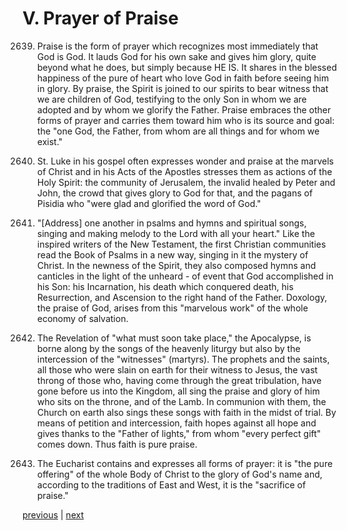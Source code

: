 # V. Prayer of Praise

2639. Praise is the form of prayer which recognizes most immediately that God is God. It lauds God for his own sake and gives him glory, quite beyond what he does, but simply because HE IS. It shares in the blessed happiness of the pure of heart who love God in faith before seeing him in glory. By praise, the Spirit is joined to our spirits to bear witness that we are children of God, testifying to the only Son in whom we are adopted and by whom we glorify the Father. Praise embraces the other forms of prayer and carries them toward him who is its source and goal: the "one God, the Father, from whom are all things and for whom we exist."

2640. St. Luke in his gospel often expresses wonder and praise at the marvels of Christ and in his Acts of the Apostles stresses them as actions of the Holy Spirit: the community of Jerusalem, the invalid healed by Peter and John, the crowd that gives glory to God for that, and the pagans of Pisidia who "were glad and glorified the word of God."

2641. "[Address] one another in psalms and hymns and spiritual songs, singing and making melody to the Lord with all your heart." Like the inspired writers of the New Testament, the first Christian communities read the Book of Psalms in a new way, singing in it the mystery of Christ. In the newness of the Spirit, they also composed hymns and canticles in the light of the unheard - of event that God accomplished in his Son: his Incarnation, his death which conquered death, his Resurrection, and Ascension to the right hand of the Father. Doxology, the praise of God, arises from this "marvelous work" of the whole economy of salvation.

2642. The Revelation of "what must soon take place," the Apocalypse, is borne along by the songs of the heavenly liturgy but also by the intercession of the "witnesses" (martyrs). The prophets and the saints, all those who were slain on earth for their witness to Jesus, the vast throng of those who, having come through the great tribulation, have gone before us into the Kingdom, all sing the praise and glory of him who sits on the throne, and of the Lamb. In communion with them, the Church on earth also sings these songs with faith in the midst of trial. By means of petition and intercession, faith hopes against all hope and gives thanks to the "Father of lights," from whom "every perfect gift" comes down. Thus faith is pure praise.

2643. The Eucharist contains and expresses all forms of prayer: it is "the pure offering" of the whole Body of Christ to the glory of God's name and, according to the traditions of East and West, it is the "sacrifice of praise."

[previous](https://github.com/Tenari/non-fiction/blob/master/catechism/__P99.md) | [next](https://github.com/Tenari/non-fiction/blob/master/catechism/__P9B.md)